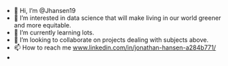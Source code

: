 - 👋 Hi, I’m @Jhansen19
- 👀 I’m interested in data science that will make living in our world greener and more equitable.
- 🌱 I’m currently learning lots.
- 💞️ I’m looking to collaborate on projects dealing with subjects above.
- 📫 How to reach me www.linkedin.com/in/jonathan-hansen-a284b771/
- 


